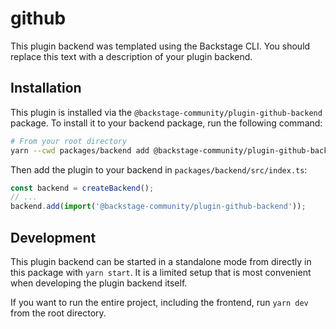 # github

This plugin backend was templated using the Backstage CLI. You should replace this text with a description of your plugin backend.

## Installation

This plugin is installed via the `@backstage-community/plugin-github-backend` package. To install it to your backend package, run the following command:

```bash
# From your root directory
yarn --cwd packages/backend add @backstage-community/plugin-github-backend
```

Then add the plugin to your backend in `packages/backend/src/index.ts`:

```ts
const backend = createBackend();
// ...
backend.add(import('@backstage-community/plugin-github-backend'));
```

## Development

This plugin backend can be started in a standalone mode from directly in this
package with `yarn start`. It is a limited setup that is most convenient when
developing the plugin backend itself.

If you want to run the entire project, including the frontend, run `yarn dev` from the root directory.
